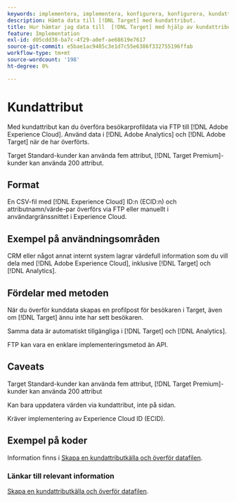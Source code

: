 ```yaml
---
keywords: implementera, implementera, konfigurera, konfigurera, kundattribut
description: Hämta data till [!DNL Target] med kundattribut.
title: Hur hämtar jag data till  [!DNL Target] med hjälp av kundattribut?
feature: Implementation
exl-id: d05cdd38-ba7c-4f29-a0ef-ae68619e7617
source-git-commit: e5bae1ac9485c3e1d7c55e6386f332755196ffab
workflow-type: tm+mt
source-wordcount: '198'
ht-degree: 0%

---
```


# Kundattribut

Med kundattribut kan du överföra besökarprofildata via FTP till [!DNL Adobe Experience Cloud]. Använd data i [!DNL Adobe Analytics] och [!DNL Adobe Target] när de har överförts.

Target Standard-kunder kan använda fem attribut, [!DNL Target Premium]-kunder kan använda 200 attribut.

## Format

En CSV-fil med [!DNL Experience Cloud] ID:n (ECID:n) och attributnamn/värde-par överförs via FTP eller manuellt i användargränssnittet i Experience Cloud.

## Exempel på användningsområden

CRM eller något annat internt system lagrar värdefull information som du vill dela med [!DNL Adobe Experience Cloud], inklusive [!DNL Target] och [!DNL Analytics].

## Fördelar med metoden

När du överför kunddata skapas en profilpost för besökaren i Target, även om [!DNL Target] ännu inte har sett besökaren.

Samma data är automatiskt tillgängliga i [!DNL Target] och [!DNL Analytics].

FTP kan vara en enklare implementeringsmetod än API.

## Caveats

Target Standard-kunder kan använda fem attribut, [!DNL Target Premium]-kunder kan använda 200 attribut

Kan bara uppdatera värden via kundattribut, inte på sidan.

Kräver implementering av Experience Cloud ID (ECID).

## Exempel på koder

Information finns i [Skapa en kundattributkälla och överför datafilen](https://experienceleague.adobe.com/docs/core-services/interface/customer-attributes/t-crs-usecase.html).

### Länkar till relevant information

[Skapa en kundattributkälla och överför datafilen](https://experienceleague.adobe.com/docs/core-services/interface/customer-attributes/t-crs-usecase.html).
